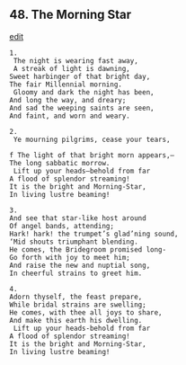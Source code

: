 
## 48.  The Morning Star
[edit](https://docs.google.com/document/d/1JnXooVMU%2Dq%2DiLN8mkH7tFcn9fQEZfHLR/edit?mode=html)



    1. 
     The night is wearing fast away, 
     A streak of light is dawning, 
    Sweet harbinger of that bright day, 
    The fair Millennial morning. 
     Gloomy and dark the night has been, 
    And long the way, and dreary;  
    And sad the weeping saints are seen, 
    And faint, and worn and weary.

    2. 
     Ye mourning pilgrims, cease your tears, 
     
    f The light of that bright morn appears,— 
    The long sabbatic morrow. 
     Lift up your heads—behold from far 
    A flood of splendor streaming! 
    It is the bright and Morning-Star, 
    In living lustre beaming!

    3. 
    And see that star-like host around 
    Of angel bands, attending; 
    Hark! hark! the trumpet’s glad’ning sound, 
    ‘Mid shouts triumphant blending. 
    He comes, the Bridegroom promised long- 
    Go forth with joy to meet him; 
    And raise the new and nuptial song, 
    In cheerful strains to greet him.

    4. 
    Adorn thyself, the feast prepare, 
    While bridal strains are swelling; 
    He comes, with thee all joys to share, 
    And make this earth his dwelling. 
     Lift up your heads-behold from far 
    A flood of splendor streaming! 
    It is the bright and Morning-Star, 
    In living lustre beaming!
